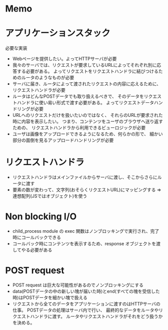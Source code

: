 Memo
==========================================

# アプリケーションスタック
必要な実装

- Webページを提供したい。よってHTTPサーバが必要
- 我々のサーバでは、リクエストが要求しているURLによってそれぞれ別に応答する必要がある。
  よってリクエストをリクエストハンドラに結びつけるためのルータのようなものが必要
- サーバに届き、ルータによって渡されたリクエストの内容に応えるために、 リクエストハンドラが必要
- ルータはどんなPOSTデータでも取り扱えるべきで、 そのデータをリクエストハンドラに使い易い形式で渡す必要がある。
  よってリクエストデータハンドリングが必要
- URLへのリクエストだけを扱いたいのではなく、 それらのURLが要求された時に内容を表示したい。
  つまり、コンテンツをユーザのブラウザへ送り返すための、 リクエストハンドラから利用できるビューロジックが必要
- ユーザは画像をアップロードできるようになるため、何らかの形で、 細かい部分の面倒を見るアップロードハンドリングが必要

# リクエストハンドラ

- リクエストハンドラはメインファイルからサーバに渡し、そこからさらにルータに渡す
- 要素の数が変わって、文字列(おそらくリクエストURL)にマッピングする => 連想配列(JSではオブジェクト)を使う

# Non blocking I/O

- child_process module の exec 関数はノンブロッキングで実行され、完了時にコールバックできる
- コールバック時にコンテンツを表示するため、response オブジェクトを渡してやる必要がある

# POST request

- POST request は巨大な可能性があるのでノンブロッキングにする
- data(POSTデータの中の新しい塊が届いた時)とend(すべての塊を受信した時)はPOSTデータを細かい塊で扱える
- リクエストから全てのデータをアプリケーションに渡すのはHTTPサーバの仕事。
  POSTデータの処理はサーバ内で行い、 最終的なデータをルータやリクエストハンドラに渡す。
  ルータやリクエストハンドラがそれをどう扱うかを決める。
